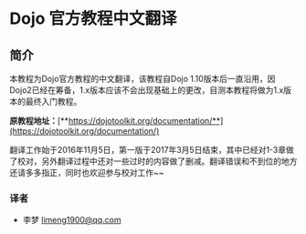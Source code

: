 # Dojo 官方教程中文翻译

## 简介

本教程为Dojo官方教程的中文翻译，该教程自Dojo 1.10版本后一直沿用，因Dojo2已经在筹备，1.x版本应该不会出现基础上的更改，目测本教程将做为1.x版本的最终入门教程。

**原教程地址：**[**https://dojotoolkit.org/documentation/**](https://dojotoolkit.org/documentation/)

翻译工作始于2016年11月5日，第一版于2017年3月5日结束，其中已经对1-3章做了校对，另外翻译过程中还对一些过时的内容做了删减。翻译错误和不到位的地方还请多多指正，同时也欢迎参与校对工作~~

### 译者

* 李梦    limeng1900@qq.com



